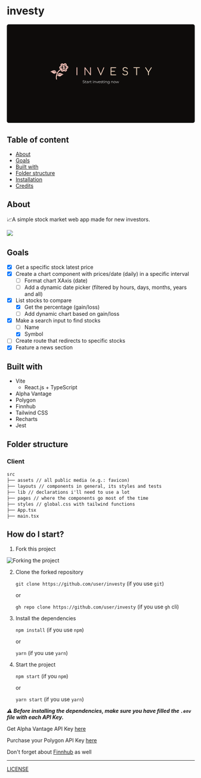 # investy

![Investy - Start investing now](./Cover.png)

## Table of content

- [About](#about)
- [Goals](#goals)
- [Built with](#built-with)
- [Folder structure](#folder-structure)
- [Installation](#how-do-i-start)
- [Credits](#credits)

## About

📈A simple stock market web app made for new investors.

![](./preview.gif)

## Goals

- [x] Get a specific stock latest price
- [x] Create a chart component with prices/date (daily) in a specific interval
  - [ ] Format chart XAxis (date)
  - [ ] Add a dynamic date picker (filtered by hours, days, months, years and all)
- [x] List stocks to compare
  - [x] Get the percentage (gain/loss)
  - [ ] Add dynamic chart based on gain/loss
- [X] Make a search input to find stocks
  - [ ] Name
  - [X] Symbol
- [ ] Create route that redirects to specific stocks
- [X] Feature a news section

## Built with

- Vite
  - React.js + TypeScript
- Alpha Vantage
- Polygon
- Finnhub
- Tailwind CSS
- Recharts
- Jest

## Folder structure

### Client

```
src
├── assets // all public media (e.g.: favicon)
├── layouts // components in general, its styles and tests
├── lib // declarations i'll need to use a lot
├── pages // where the components go most of the time
├── styles // global.css with tailwind functions
├── App.tsx
├── main.tsx
```

## How do I start?

1. Fork this project

![Forking the project](https://camo.githubusercontent.com/6f03010c651d060f8b7cfc17da7098c1757c4ead/68747470733a2f2f6669727374636f6e747269627574696f6e732e6769746875622e696f2f6173736574732f526561646d652f666f726b2e706e67)

2. Clone the forked repository

   `git clone https://github.com/user/investy` (if you use `git`)

   or

   `gh repo clone https://github.com/user/investy` (if you use `gh` cli)

3. Install the dependencies

   `npm install` (if you use `npm`)

   or

   `yarn` (if you use `yarn`)

4. Start the project

   `npm start` (if you `npm`)

   or

   `yarn start` (if you use `yarn`)

**_⚠️ Before installing the dependencies, make sure you have filled the `.env` file with each API Key._**

Get Alpha Vantage API Key [here](https://www.alphavantage.co/support/#api-key)

Purchase your Polygon API Key [here](https://polygon.io/dashboard/signup)

Don't forget about [Finnhub](https://finnhub.io/register) as well

---

[LICENSE](./LICENSE)
